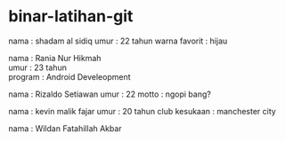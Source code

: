 # binar-latihan-git
nama : shadam al sidiq
umur : 22 tahun
warna favorit : hijau


nama : Rania Nur Hikmah </br>
umur : 23 tahun </br>
program : Android Develeopment </br>


nama : Rizaldo Setiawan
umur : 22
motto : ngopi bang?

nama : kevin malik fajar
umur : 20 tahun
club kesukaan : manchester city


nama : Wildan Fatahillah Akbar

